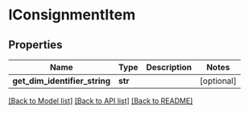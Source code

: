 # IConsignmentItem

## Properties
Name | Type | Description | Notes
------------ | ------------- | ------------- | -------------
**get_dim_identifier_string** | **str** |  | [optional] 

[[Back to Model list]](../README.md#documentation-for-models) [[Back to API list]](../README.md#documentation-for-api-endpoints) [[Back to README]](../README.md)

